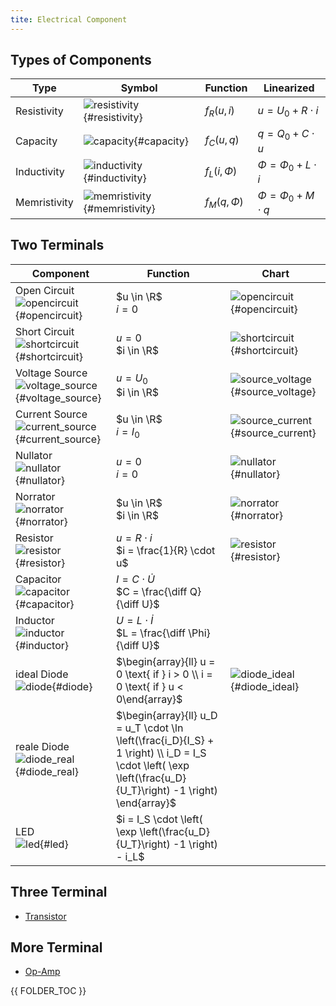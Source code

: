 ```yaml
---
tite: Electrical Component
---
```



## Types of Components

| Type | Symbol | Function | Linearized |
|--------|--------|--------|--------|
| Resistivity | ![resistivity](symb/symbol_resistivity.svg){#resistivity} | $f_R(u,i)$  | $u = U_0 + R \cdot i$|
| Capacity | ![capacity](symb/symbol_capacity.svg){#capacity} | $f_C(u,q)$ | $q = Q_0 + C \cdot u$|
| Inductivity | ![inductivity](symb/symbol_inductivity.svg){#inductivity} | $f_L(i,\Phi)$ | $\Phi = \Phi_0 + L \cdot i$|
| Memristivity | ![memristivity](symb/symbol_memristivity.svg){#memristivity} | $f_M(q,\Phi)$ | $\Phi = \Phi_0 + M \cdot q$ |



## Two Terminals

| Component  |  Function  |  Chart  |
| -------------| -------- |--------|
| Open Circuit </br> ![opencircuit](symb/symbol_opencircuit.svg){#opencircuit} | $u \in \R$ </br> $i = 0$    | ![opencircuit](chart/char_opencircuit.svg){#opencircuit}  |
| Short Circuit </br> ![shortcircuit](symb/symbol_shortcircuit.svg){#shortcircuit} | $u = 0$ </br>  $i \in \R$   | ![shortcircuit](chart/char_shortcircuit.svg){#shortcircuit}  |
| Voltage Source </br> ![voltage_source](symb/symbol_voltage_source.svg){#voltage_source} | $u = U_0$ </br> $i \in \R$ | ![source_voltage](chart/char_source_voltage.svg){#source_voltage} |
| Current Source </br> ![current_source](symb/symbol_current_source.svg){#current_source} | $u \in \R$ </br> $i = I_0$  | ![source_current](chart/char_source_current.svg){#source_current}  |
| Nullator  </br> ![nullator](symb/symbol_nullator.svg){#nullator}  | $u = 0$ <br> $i = 0$                            |  ![nullator](chart/char_nullator.svg){#nullator} |
| Norrator  </br> ![norrator](symb/symbol_norrator.svg){#norrator}  | $u \in \R$ <br> $i \in \R$ |  ![norrator](chart/char_norrator.svg){#norrator} |
| Resistor </br> ![resistor](symb/symbol_resistor.svg){#resistor} | $u = R \cdot i$ </br> $i = \frac{1}{R} \cdot u$ | ![resistor](chart/char_resistor.svg){#resistor} |
| Capacitor </br> ![capacitor](symb/symbol_capacitor.svg){#capacitor} | $I = C \cdot\dot U$ <br> $C = \frac{\diff Q}{\diff U}$ |   |
| Inductor </br> ![inductor](symb/symbol_inductor.svg){#inductor} | $U = L \cdot\dot I$ <br> $L = \frac{\diff \Phi}{\diff U}$ |   |
| ideal Diode </br> ![diode](symb/symbol_diode.svg){#diode} | $\begin{array}{ll} u = 0 \text{ if } i > 0 \\ i = 0 \text{ if } u < 0\end{array}$ | ![diode_ideal](chart/char_diode_ideal.svg){#diode_ideal} |
| reale Diode </br> ![diode_real](symb/symbol_diode_real.svg){#diode_real} | $\begin{array}{ll} u_D = u_T \cdot \ln \left(\frac{i_D}{I_S} + 1 \right) \\ i_D = I_S \cdot \left( \exp \left(\frac{u_D}{U_T}\right) -1 \right) \end{array}$ |  |
| LED </br> ![led](symb/symbol_led.svg){#led}| $i = I_S \cdot \left( \exp \left(\frac{u_D}{U_T}\right) -1 \right) - i_L$ |   |



## Three Terminal
* [Transistor](transistor.html)

## More Terminal
* [Op-Amp](op-amp.html)







{{ FOLDER_TOC }}

